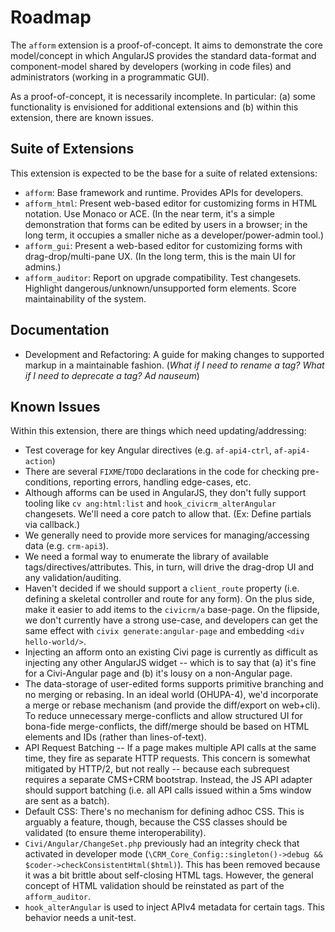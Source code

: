 # Roadmap

The `afform` extension is a proof-of-concept.  It aims to demonstrate the core model/concept in which AngularJS
provides the standard data-format and component-model shared by developers (working in code files) and administrators
(working in a programmatic GUI).

As a proof-of-concept, it is necessarily incomplete.  In particular: (a) some functionality is envisioned for
additional extensions and (b) within this extension, there are known issues.

## Suite of Extensions

This extension is expected to be the base for a suite of related extensions:

* `afform`: Base framework and runtime. Provides APIs for developers.
* `afform_html`: Present web-based editor for customizing forms in HTML notation. Use Monaco or ACE.
  (In the near term, it's a simple demonstration that forms can be edited by users in a browser; in the
  long term, it occupies a smaller niche as a developer/power-admin tool.)
* `afform_gui`: Present a web-based editor for customizing forms with drag-drop/multi-pane UX.
  (In the long term, this is the main UI for admins.)
* `afform_auditor`: Report on upgrade compatibility. Test changesets. Highlight dangerous/unknown/unsupported form elements.
   Score maintainability of the system.

## Documentation

* Development and Refactoring: A guide for making changes to supported markup in a maintainable fashion.
  (*What if I need to rename a tag? What if I need to deprecate a tag? Ad nauseum*)

## Known Issues

Within this extension, there are things which need updating/addressing:

* Test coverage for key Angular directives (e.g. `af-api4-ctrl`, `af-api4-action`)
* There are several `FIXME`/`TODO` declarations in the code for checking pre-conditions, reporting errors, handling edge-cases, etc.
* Although afforms can be used in AngularJS, they don't fully support tooling like `cv ang:html:list`
  and `hook_civicrm_alterAngular` changesets. We'll need a core patch to allow that. (Ex: Define partials via callback.)
* We generally need to provide more services for managing/accessing data (e.g. `crm-api3`).
* We need a formal way to enumerate the library of available tags/directives/attributes. This, in turn, will drive the
  drag-drop UI and any validation/auditing.
* Haven't decided if we should support a `client_route` property (i.e. defining a skeletal controller and route for any form).
  On the plus side, make it easier to add items to the `civicrm/a` base-page. On the flipside, we don't currently have
  a strong use-case, and developers can get the same effect with `civix generate:angular-page` and embedding `<div hello-world/>`.
* Injecting an afform onto an existing Civi page is currently as difficult as injecting any other AngularJS widget --
  which is to say that (a) it's fine for a Civi-Angular page and (b) it's lousy on a non-Angular page.
* The data-storage of user-edited forms supports primitive branching and no merging or rebasing.  In an ideal world
  (OHUPA-4), we'd incorporate a merge or rebase mechanism (and provide the diff/export on web+cli).  To reduce unnecessary
  merge-conflicts and allow structured UI for bona-fide merge-conflicts, the diff/merge should be based on HTML elements and
  IDs (rather than lines-of-text).
* API Request Batching -- If a page makes multiple API calls at the same time, they fire as separate HTTP requests. This concern is somewhat
  mitigated by HTTP/2, but not really -- because each subrequest requires a separate CMS+CRM bootstrap. Instead, the JS API adapter should
  support batching (i.e. all API calls issued within a 5ms window are sent as a batch).
* Default CSS: There's no mechanism for defining adhoc CSS. This is arguably a feature, though, because the CSS classes
  should be validated (to ensure theme interoperability).
* `Civi/Angular/ChangeSet.php` previously had an integrity check that activated in developer mode
  (`\CRM_Core_Config::singleton()->debug && $coder->checkConsistentHtml($html)`). This has been removed because it was a bit brittle
  about self-closing HTML tags. However, the general concept of HTML validation should be reinstated as part of the `afform_auditor`.
* `hook_alterAngular` is used to inject APIv4 metadata for certain tags. This behavior needs a unit-test.
